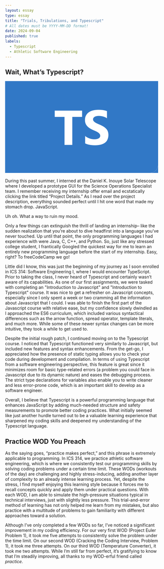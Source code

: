 ```yaml
---
layout: essay
type: essay
title: "Trials, Tribulations, and Typescript"
# All dates must be YYYY-MM-DD format!
date: 2024-09-04
published: true
labels:
  - Typescript
  - Athletic Software Engineering
---
```


## Wait, What’s Typescript?
<img width="500px" class="rounded float-end ps-4" src="../img/typescript.png">

During this past summer, I interned at the Daniel K. Inouye Solar Telescope where I developed a prototype GUI for the Science Operations Specialist team. I remember receiving my internship offer email and ecstatically clicking the link titled “Project Details.” As I read over the project description, everything sounded perfect until I hit one word that made my stomach drop. JavaScript. 

Uh oh. What a way to ruin my mood.

Only a few things can extinguish the thrill of landing an internship– like the sudden realization that you’re about to dive headfirst into a language you’ve never touched. Up until that point, the only programming languages I had experience with were Java, C, C++, and Python. So, just like any stressed college student, I frantically Googled the quickest way for me to learn an entirely new programming language before the start of my internship. Easy, right? To freeCodeCamp we go! 

Little did I know, this was just the beginning of my journey as I soon enrolled in ICS 314: Software Engineering I, where I would encounter TypeScript. Prior to taking the class, I never heard of Typescript and certainly wasn’t aware of its capabilities. As one of our first assignments, we were tasked with completing an "Introduction to Javascript" and "Introduction to Typescript" course. It was nice to get a refresher on Javascript concepts, especially since I only spent a week or two cramming all the information about Javascript that I could. I was able to finish the first part of the Javascript course with relative ease, but my confidence slowly dwindled as I approached the ES6 curriculum, which included various syntactical differences such as the arrow function, spread operator, template literals, and much more. While some of these newer syntax changes can be more intuitive, they took a while to get used to.

Despite the initial rough patch, I continued moving on to the Typescript course. I noticed that Typescript functioned very similarly to Javascript, but included new features and syntax enhancements. From the get-go, I appreciated how the presence of static typing allows you to check your code during development and compilation. In terms of using Typescript from a software engineering perspective, this feature is great since it minimizes room for basic type-related errors (a problem you could face in Javascript due to its dynamic nature) and eases the debugging process. The strict type declarations for variables also enable you to write cleaner and less error-prone code, which is an important skill to develop as a software engineer. 

Overall, I believe that Typescript is a powerful programming language that enhances JavaScript by adding much-needed structure and safety measurements to promote better coding practices. What initially seemed like just another hurdle turned out to be a valuable learning experience that sharpened my coding skills and deepened my understanding of the Typescript language.

## Practice WOD You Preach
As the saying goes, “practice makes perfect,” and this phrase is extremely applicable to programming. In ICS 314, we practice athletic software engineering, which is where we consistently test our programming skills by solving coding problems under a certain time limit. These WODs (workouts of the day) are challenging and highly stress-inducing, adding another layer of complexity to an already intense learning process. Yet, despite the stress, I find myself enjoying this learning style because it forces me to recall concepts quickly and apply them under practical questions. With each WOD, I am able to simulate the high-pressure situations typical in technical interviews, just with slightly less pressure. This trial-and-error method of learning has not only helped me learn from my mistakes, but also practice with a multitude of problems to gain familiarity with different approaches toward a solution.

Although I’ve only completed a few WODs so far, I’ve noticed a significant improvement in my coding efficiency. For our very first WOD (Project Euler Problem 1), it took me five attempts to consistently solve the problem under the time limit. On our second WOD (Cracking the Coding Interview, Problem 1), it took me three attempts. On our third WOD (Temperature Converter), it took me two attempts. While I’m still far from perfect, it’s gratifying to know that I’m steadily improving, all thanks to my WOD-erful friend called *practice*.
